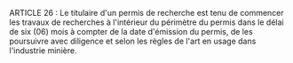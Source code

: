 ARTICLE 26 : Le titulaire d'un permis de recherche est tenu de
commencer les travaux de recherches à l'intérieur du périmètre du permis
dans le délai de six (06) mois à compter de la date d'émission du
permis, de les poursuivre avec diligence et selon les règles de l'art en
usage dans l'industrie minière.
